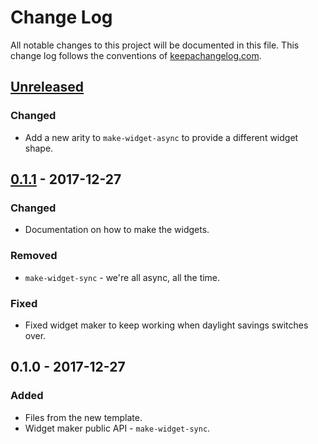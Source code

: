 # Change Log
All notable changes to this project will be documented in this file. This change log follows the conventions of [keepachangelog.com](http://keepachangelog.com/).

## [Unreleased]
### Changed
- Add a new arity to `make-widget-async` to provide a different widget shape.

## [0.1.1] - 2017-12-27
### Changed
- Documentation on how to make the widgets.

### Removed
- `make-widget-sync` - we're all async, all the time.

### Fixed
- Fixed widget maker to keep working when daylight savings switches over.

## 0.1.0 - 2017-12-27
### Added
- Files from the new template.
- Widget maker public API - `make-widget-sync`.

[Unreleased]: https://github.com/your-name/onlisp/compare/0.1.1...HEAD
[0.1.1]: https://github.com/your-name/onlisp/compare/0.1.0...0.1.1
